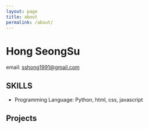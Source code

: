 ```yaml
---
layout: page
title: about
permalink: /about/
---
```

# Hong SeongSu

email: sshong1991@gmail.com

## SKILLS

* Programming Language: Python, html, css, javascript

## Projects
